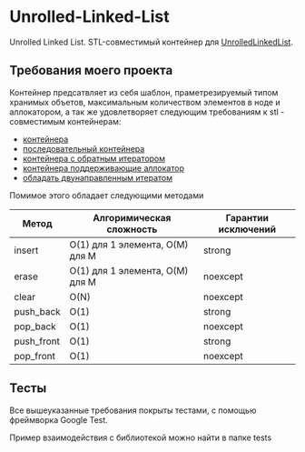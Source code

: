# Unrolled-Linked-List

Unrolled Linked List. STL-совместимый контейнер для [UnrolledLinkedList](https://en.wikipedia.org/wiki/Unrolled_linked_list).

## Требования моего проекта

Контейнер предсатвляет из себя шаблон, праметрезируемый типом хранимых объетов, максимальным количеством элементов в ноде и аллокатором, а так же удовлетворяет следующим требованиям к stl - совместимым контейнерам:

  - [контейнера](https://en.cppreference.com/w/cpp/named_req/Container)
  - [последовательный контейнера](https://en.cppreference.com/w/cpp/named_req/SequenceContainer)
  - [контейнера с обратным итератором](https://en.cppreference.com/w/cpp/named_req/ReversibleContainer)
  - [контейнера поддерживающие аллокатор](https://en.cppreference.com/w/cpp/named_req/AllocatorAwareContainer)
  - [oбладать двунаправленным итератом](https://en.cppreference.com/w/cpp/named_req/BidirectionalIterator)


Помимое этого обладает следующими методами 

| Метод     |  Алгоримическая сложность        | Гарантии исключений |
| --------  | -------                          | -------             |
| insert    |  O(1) для 1 элемента, O(M) для M |  strong             |
| erase     |  O(1) для 1 элемента, O(M) для M |  noexcept           |
| clear     |  O(N)                            |  noexcept           |
| push_back |  O(1)                            |  strong             |
| pop_back  |  O(1)                            |  noexcept           |
| push_front|  O(1)                            |  strong             |
| pop_front |  O(1)                            |  noexcept           |

## Тесты
Все вышеуказанные требования покрыты тестами, с помощью фреймворка Google Test.

Пример взаимодействия с библиотекой можно найти в папке tests

